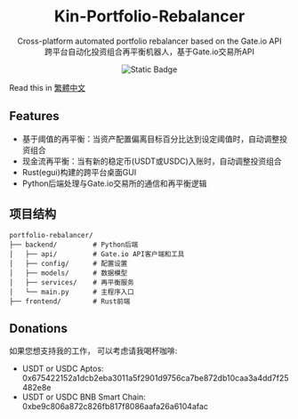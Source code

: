 <div align="center">
  <h1>Kin-Portfolio-Rebalancer</h1>
</div>

<p align="center">Cross-platform automated portfolio rebalancer based on the Gate.io API<br>跨平台自动化投资组合再平衡机器人，基于Gate.io交易所API</p>

<p align="center">
<img alt="Static Badge" src="https://img.shields.io/badge/license-MIT-blue">
</p>



Read this in [繁體中文](https://github.com/btxLithium/Kin-Portfolio-Rebalancer/blob/main/docs/README.Hant.md)

## Features

- 基于阈值的再平衡：当资产配置偏离目标百分比达到设定阈值时，自动调整投资组合
- 现金流再平衡：当有新的稳定币(USDT或USDC)入账时，自动调整投资组合
- Rust(egui)构建的跨平台桌面GUI
- Python后端处理与Gate.io交易所的通信和再平衡逻辑

## 项目结构

```
portfolio-rebalancer/
├── backend/         # Python后端
│   ├── api/         # Gate.io API客户端和工具
│   ├── config/      # 配置设置
│   ├── models/      # 数据模型
│   ├── services/    # 再平衡服务
│   └── main.py      # 主程序入口
├── frontend/        # Rust前端

```




## Donations

如果您想支持我的工作， 可以考虑请我喝杯咖啡:

- USDT or USDC Aptos:  
0x675422152a1dcb2eba3011a5f2901d9756ca7be872db10caa3a4dd7f25482e8e  
- USDT or USDC BNB Smart Chain:  
0xbe9c806a872c826fb817f8086aafa26a6104afac  